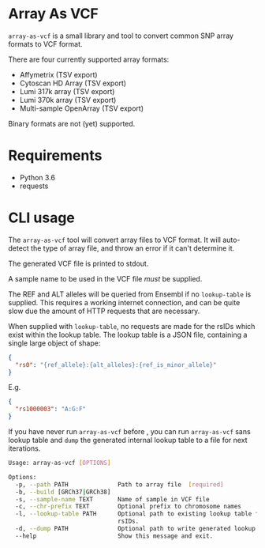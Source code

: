 # Array As VCF

`array-as-vcf` is a small library and tool to 
convert common SNP array formats to VCF format.

There are four currently supported array formats:

* Affymetrix (TSV export)
* Cytoscan HD Array (TSV export)
* Lumi 317k array (TSV export)
* Lumi 370k array (TSV export)
* Multi-sample OpenArray (TSV export)

Binary formats are not (yet) supported.
 

# Requirements

* Python 3.6
* requests

# CLI usage

The `array-as-vcf` tool will convert array files to VCF format.
It will auto-detect the type of array file, and throw an error if it can't
determine it. 

The generated VCF file is printed to stdout.

A sample name to be used in the VCF file _must_ be supplied.

The REF and ALT alleles will be queried from Ensembl if no `lookup-table` is
supplied. This requires a working internet connection, and can be quite slow
due the amount of HTTP requests that are necessary.

When supplied with `lookup-table`, no requests are made for the rsIDs 
which exist within the lookup table. The lookup table is a JSON file,
containing a single large object of shape:

```json
{
  "rs0": "{ref_allele}:{alt_alleles}:{ref_is_minor_allele}"
}
``` 

E.g. 

```json
{
  "rs1000003": "A:G:F"
}
```

If you have never run `array-as-vcf` before , you can run `array-as-vcf` sans lookup table
and `dump` the generated internal lookup table to a file for next iterations.

```bash
Usage: array-as-vcf [OPTIONS]

Options:
  -p, --path PATH              Path to array file  [required]
  -b, --build [GRCh37|GRCh38]
  -s, --sample-name TEXT       Name of sample in VCF file
  -c, --chr-prefix TEXT        Optional prefix to chromosome names
  -l, --lookup-table PATH      Optional path to existing lookup table for
                               rsIDs.
  -d, --dump PATH              Optional path to write generated lookup table
  --help                       Show this message and exit.

```
